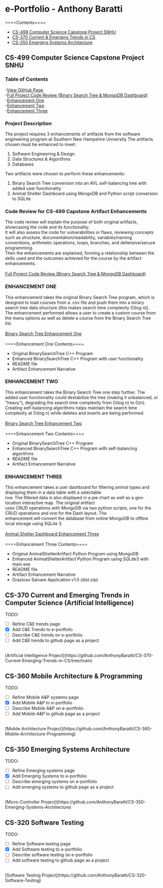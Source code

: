 # e-Portfolio - Anthony Baratti
====Contents====<br>
- [CS-499 Computer Science Capstone Project SNHU](#cs-499-computer-science-capstone-project-snhu)
- [CS-370 Current & Emerging Trends in CS](#cs-370-current-and-emerging-trends-in-computer-science-artificial-intelligence)
- [CS-350 Emerging Systems Architecture](#cs-350-emerging-systems-architecture)

## CS-499 Computer Science Capstone Project SNHU
### Table of Contents
-[View GitHub Page](https://anthonybaratti.github.io/)<br>
-[Full Project Code Review (Binary Search Tree & MongoDB Dashboard)](#code-review-for-cs-499-capstone-artifact-enhancements)<br>
-[Enhancement One](#enhancement-one)<br>
-[Enhancement Two](#enhancement-two)<br>
-[Enhancement Three](#enhancement-three)<br>
### Project Description
The project requires 3 enhancements of artifacts from the software engineering program at Southern New Hampshire University
The artifacts chosen must be enhanced to meet: 
1. Software Engineering & Design
2. Data Structures & Algorithms
3. Databases

Two artifacts were chosen to perform these enhancements:
1. Binary Search Tree conversion into an AVL self-balancing tree with added user functionality
2. Animal Shelter Dashboard using MongoDB and Python script conversion to SQLite

### Code Review for CS-499 Capstone Artifact Enhancements
The code review will explain the purpose of both original artifacts, showcasing the code and its functionality.  
It will also assess the code for vulnerabilities or flaws, reviewing concepts such as structure, documentation/readability, variables/naming conventions, arithmetic operations, loops, branches, and defensive/secure programming.  
Then the enhancements are explained, forming a relationship between the skills used and the outcomes achieved for the course by the artifact enhancements.
<br><br>
[Full Project Code Review (Binary Search Tree & MongoDB Dashboard)](https://www.youtube.com/embed/KDOPncTitjU)

### ENHANCEMENT ONE
This enhancement takes the original Binary Search Tree program, which is designed to load courses from a 
.csv file and push them into a binary search tree data structure (this makes search time complexity O(log n)).
The enhancement performed allows a user to create a custom course from the menu options as well as delete a course
from the Binary Search Tree list.
<br> <br>
[Binary Search Tree Enhancement One](https://github.com/AnthonyBaratti/EnhancementOne)
<br> <br>
====Enhancement One Contents==== <br>
- Original BinarySearchTree C++ Program <br>
- Enhanced BinarySearchTree C++ Program with user functionality <br>
- README file <br>
- Artifact Enhancement Narrative

### ENHANCEMENT TWO
This enhancement takes the Binary Search Tree one step further. The added user functionality could
destabilize the tree (making it unbalanced, or "heavy"), degrading the search time complexity from 
O(log n) to O(n). Creating self-balancing algorithms helps maintain the search time complexity at O(log n)
while deletes and inserts are being performed.
<br> <br>
[Binary Search Tree Enhancement Two](https://github.com/AnthonyBaratti/EnhancementTwo)
<br><br>
====Enhancement Two Contents==== <br>
- Original BinarySearchTree C++ Program <br>
- Enhanced BinarySearchTree C++ Program with self-balancing algorithms <br>
- README file <br>
- Artifact Enhancement Narrative

### ENHANCEMENT THREE
This enhancement takes a user dashboard for filtering animal types and displaying them in a data table with a selectable  
row. The filtered data is also displayed in a pie chart as well as a geo-location interactive map. The original artifact  
uses CRUD operations with MongoDB via two python scripts, one for the CRUD operations and one for the Dash layout. The  
enhancement will convert the database from online MongoDB to offline local storage using SQLite 3.
<br> <br>
[Animal Shelter Dashboard Enhancement Three](https://github.com/AnthonyBaratti/EnhancementThree)
<br> <br>
====Enhancement Three Contents==== <br>
- Original AnimalShelterArtifact Python Program using MongoDB <br>
- Enhanced AnimalShelterArtifact Python Program using SQLite3 with main.exe <br>
- README file<br>
- Artifact Enhancement Narrative<br>
- Grazioso Salvare Application v1.0 (dist.zip)

## CS-370 Current and Emerging Trends in Computer Science (Artificial Intelligence)
TODO:
- [ ] Refine C&E trends page
- [x] Add C&E Trends to e-portfolio
- [ ] Describe C&E trends on e-portfolio
- [ ] Add C&E trends to github page as a project
<br>  
[Artificial Intelligence Project](https://github.com/AnthonyBaratti/CS-370-Current-Emerging-Trends-in-CS/tree/main)

## CS-360 Mobile Architecture & Programming
TODO:
- [ ] Refine Mobile A&P systems page
- [x] Add Mobile A&P to e-portfolio
- [ ] Describe Mobile A&P on e-portfolio
- [ ] Add Mobile A&P to github page as a project
<br>  
[Mobile Architecture Project](https://github.com/AnthonyBaratti/CS-360-Mobile-Architecture-Programming)

## CS-350 Emerging Systems Architecture
TODO:
- [ ] Refine Emerging systems page
- [x] Add Emerging Systems to e-portfolio
- [ ] Describe emerging systems on e-portfolio
- [ ] Add emerging systems to github page as a project
<br>  
[Micro-Controller Project](https://github.com/AnthonyBaratti/CS-350-Emerging-Systems-Architecture)

## CS-320 Software Testing
TODO:
- [ ] Refine Software testing page
- [x] Add Software testing to e-portfolio
- [ ] Describe software testing on e-portfolio
- [ ] Add software testing to github page as a project
<br>  
[Software Testing Project](https://github.com/AnthonyBaratti/CS-320-Software-Testing)

